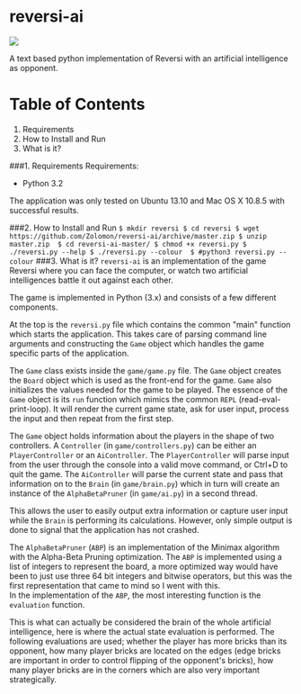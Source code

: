 reversi-ai
==========
![](http://raw.github.com/Zolomon/reversi-ai/master/reversi.gif)

A text based python implementation of Reversi with an artificial intelligence as opponent.

Table of Contents
=================

1. Requirements
2. How to Install and Run
3. What is it? 


###1. Requirements
Requirements:
* Python 3.2

The application was only tested on Ubuntu 13.10 and Mac OS X 10.8.5 with successful results.

###2. How to Install and Run
`
$ mkdir reversi
$ cd reversi
$ wget https://github.com/Zolomon/reversi-ai/archive/master.zip
$ unzip master.zip 
$ cd reversi-ai-master/
$ chmod +x reversi.py
$ ./reversi.py --help
$ ./reversi.py --colour 
$ #python3 reversi.py --colour
`
###3. What is it?
`reversi-ai` is an implementation of the game Reversi where you can face the computer, or 
watch two artificial intelligences battle it out against each other. 

The game is implemented in Python (3.x) and consists of a few different components. 

At the top is the `reversi.py` file which contains the common "main" function which starts the application. 
This takes care of parsing command line arguments and constructing the `Game` object which handles the game 
specific parts of the application. 

The `Game` class exists inside the `game/game.py` file. The `Game` object creates the `Board` object which 
is used as the front-end for the game. `Game` also initializes the values needed for the game to be played. 
The essence of the `Game` object is its `run` function which mimics the common `REPL` (read-eval-print-loop). 
It will render the current game state, ask for user input, process the input and then repeat from the first step. 

The `Game` object holds information about the players in the shape of two controllers. A 
`Controller` (in `game/controllers.py`) can be either an `PlayerController` or an `AiController`. 
The `PlayerController` will parse input from the user through the console into a valid move command, or Ctrl+D to quit 
the game. The `AiController` will parse the current state and pass that information on to the `Brain` (in `game/brain.py`)
which in turn will create an instance of the `AlphaBetaPruner` (in `game/ai.py`) in a second thread. 

This allows the user to easily output extra information or capture user input while the `Brain` is performing its calculations. 
However, only simple output is done to signal that the application has not crashed. 

The `AlphaBetaPruner` (`ABP`) is an implementation of the Minimax algorithm with the Alpha-Beta Pruning optimization. 
The `ABP` is implemented using a list of integers to represent the board, a more optimized way would have been to just use 
three 64 bit integers and bitwise operators, but this was the first representation that came to mind so I went with this.  
In the implementation of the `ABP`, the most interesting function is the `evaluation` function. 

This is what can actually be considered the brain of the whole artificial intelligence, here is where the actual state evaluation is performed. The following evaluations are used; whether the player has more bricks than its opponent, how many player bricks are located on the edges (edge bricks are important in order to control flipping of the opponent's bricks), how many player bricks are in the corners which are also very important strategically. 
